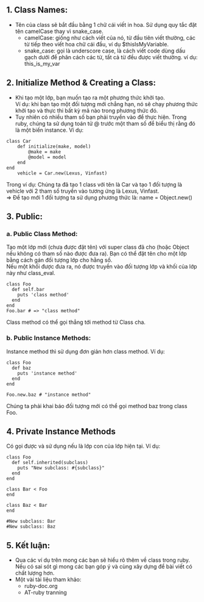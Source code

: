 ## 1. Class Names:
- Tên của class sẽ bắt đầu bằng 1 chữ cái viết in hoa. Sử dụng quy tắc đặt tên camelCase thay vì snake_case.
    + camelCase: giống như cách viết của nó, từ đầu tiên viết thường, các từ tiếp theo viết hoa chữ cái đầu, ví dụ $thisIsMyVariable.
    + snake_case:  gọi là underscore case, là cách viết code dùng dấu gạch dưới để phân cách các từ, tất cả từ đều được viết thường. ví dụ: this_is_my_var
## 2. Initialize Method & Creating a Class:
- Khi tạo một lớp, bạn muốn tạo ra một phương thức khởi tạo. <br>Ví dụ: khi bạn tạo một đối tượng mới chẳng hạn, nó sẽ chạy phương thức khởi tạo và thực thi bất kỳ mã nào trong phương thức đó.
- Tuy nhiên có nhiều tham số bạn phải truyền vào để thực hiện. Trong ruby, chúng ta sử dụng toán tử @ trước một tham số để biểu thị rằng đó là một biến instance. 
Ví dụ: 
```
class Car
    def initialize(make, model)
        @make = make
        @model = model
    end
end
    vehicle = Car.new(Lexus, Vinfast)
```
Trong ví dụ: Chúng ta đã tạo 1 class với tên là Car và tạo 1 đối tượng là vehicle với 2 tham số truyền vào tương ứng là Lexus, Vinfast. <br>
=> Để tạo mới 1 đối tượng ta sử dụng phương thức là: name = Object.new() 
## 3. Public:
### a. Public Class Method:
Tạo một lớp mới (chưa được đặt tên) với super class đã cho (hoặc Object nếu không có tham số nào được đưa ra). Bạn có thể đặt tên cho một lớp bằng cách gán đối tượng lớp cho hằng số.<br>
Nếu một khối được đưa ra, nó được truyền vào đối tượng lớp và khối của lớp này như class_eval.
```
class Foo
  def self.bar
    puts 'class method'
  end
end
Foo.bar # => "class method"
```
Class method có thể gọi thẳng tới method từ Class cha. 
### b. Public Instance Methods:
Instance method thì sử dụng đơn giản hơn class method.
Ví dụ:
```
class Foo
  def baz
    puts 'instance method'
  end
end

Foo.new.baz # "instance method"
```
Chúng ta phải khai báo đối tượng mới có thể gọi method baz trong class Foo.
##  4. Private Instance Methods
Có gọi được và sử dụng nếu là lớp con của lớp hiện tại.
Ví dụ: 
```
class Foo
  def self.inherited(subclass)
    puts "New subclass: #{subclass}"
  end
end

class Bar < Foo
end

class Baz < Bar
end

#New subclass: Bar
#New subclass: Baz
```
## 5. Kết luận:
- Qua các ví dụ trên mong các bạn sẽ hiểu rõ thêm về class trong ruby. Nếu có sai sót gì mong các bạn góp ý và cùng xây dựng để bài viết có chất lượng hơn.
- Một vài tài liệu tham khảo: 
    + ruby-doc.org
    + AT-ruby tranning